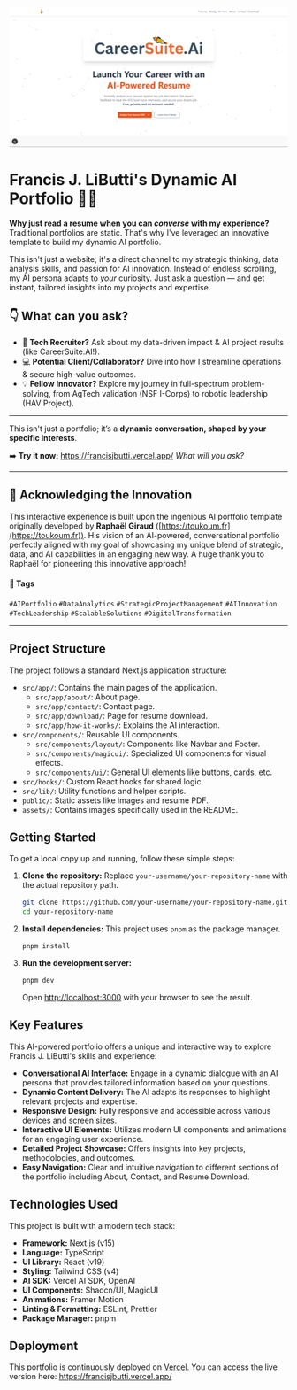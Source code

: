 ![image](assets/readme-photo2.png)

# Francis J. LiButti's Dynamic AI Portfolio 🤖✨

**Why just read a resume when you can *converse* with my experience?** Traditional portfolios are static.
That's why I've leveraged an innovative template to build my dynamic AI portfolio.

This isn't just a website; it's a direct channel to my strategic thinking, data analysis skills, and passion for AI innovation.
Instead of endless scrolling, my AI persona adapts to *your* curiosity. Just ask a question — and get instant, tailored insights into my projects and expertise.

## 👇 What can you ask?

- 🧠 **Tech Recruiter?** Ask about my data-driven impact & AI project results (like CareerSuite.AI!).
- 💻 **Potential Client/Collaborator?** Dive into how I streamline operations & secure high-value outcomes.
- 💡 **Fellow Innovator?** Explore my journey in full-spectrum problem-solving, from AgTech validation (NSF I-Corps) to robotic leadership (HAV Project).

---

This isn't just a portfolio; it’s a **dynamic conversation, shaped by your specific interests**.

➡️ **Try it now:** https://francisjbutti.vercel.app/
*What will you ask?*

---

## 🙏 Acknowledging the Innovation

This interactive experience is built upon the ingenious AI portfolio template originally developed by **Raphaël Giraud** ([https://toukoum.fr](https://toukoum.fr)). His vision of an AI-powered, conversational portfolio perfectly aligned with my goal of showcasing my unique blend of strategic, data, and AI capabilities in an engaging new way. A huge thank you to Raphaël for pioneering this innovative approach!

#### 🔖 Tags

`#AIPortfolio` `#DataAnalytics` `#StrategicProjectManagement` `#AIInnovation` `#TechLeadership` `#ScalableSolutions` `#DigitalTransformation`

---

## Project Structure

The project follows a standard Next.js application structure:

*   `src/app/`: Contains the main pages of the application.
    *   `src/app/about/`: About page.
    *   `src/app/contact/`: Contact page.
    *   `src/app/download/`: Page for resume download.
    *   `src/app/how-it-works/`: Explains the AI interaction.
*   `src/components/`: Reusable UI components.
    *   `src/components/layout/`: Components like Navbar and Footer.
    *   `src/components/magicui/`: Specialized UI components for visual effects.
    *   `src/components/ui/`: General UI elements like buttons, cards, etc.
*   `src/hooks/`: Custom React hooks for shared logic.
*   `src/lib/`: Utility functions and helper scripts.
*   `public/`: Static assets like images and resume PDF.
*   `assets/`: Contains images specifically used in the README.

## Getting Started

To get a local copy up and running, follow these simple steps:

1.  **Clone the repository:**
    Replace `your-username/your-repository-name` with the actual repository path.
    ```bash
    git clone https://github.com/your-username/your-repository-name.git
    cd your-repository-name
    ```
2.  **Install dependencies:**
    This project uses `pnpm` as the package manager.
    ```bash
    pnpm install
    ```
3.  **Run the development server:**
    ```bash
    pnpm dev
    ```
    Open [http://localhost:3000](http://localhost:3000) with your browser to see the result.

## Key Features

This AI-powered portfolio offers a unique and interactive way to explore Francis J. LiButti's skills and experience:

*   **Conversational AI Interface:** Engage in a dynamic dialogue with an AI persona that provides tailored information based on your questions.
*   **Dynamic Content Delivery:** The AI adapts its responses to highlight relevant projects and expertise.
*   **Responsive Design:** Fully responsive and accessible across various devices and screen sizes.
*   **Interactive UI Elements:** Utilizes modern UI components and animations for an engaging user experience.
*   **Detailed Project Showcase:** Offers insights into key projects, methodologies, and outcomes.
*   **Easy Navigation:** Clear and intuitive navigation to different sections of the portfolio including About, Contact, and Resume Download.

## Technologies Used

This project is built with a modern tech stack:

*   **Framework:** Next.js (v15)
*   **Language:** TypeScript
*   **UI Library:** React (v19)
*   **Styling:** Tailwind CSS (v4)
*   **AI SDK:** Vercel AI SDK, OpenAI
*   **UI Components:** Shadcn/UI, MagicUI
*   **Animations:** Framer Motion
*   **Linting & Formatting:** ESLint, Prettier
*   **Package Manager:** pnpm

## Deployment

This portfolio is continuously deployed on [Vercel]([https://vercel.com/](https://careersuiteai.vercel.app/)). You can access the live version here: https://francisjbutti.vercel.app/
